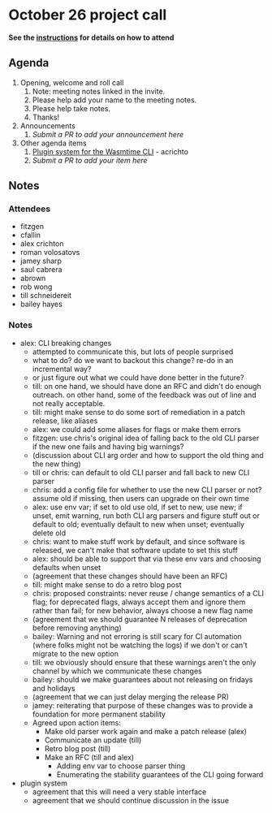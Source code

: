 # October 26 project call

**See the [instructions](../README.md) for details on how to attend**

## Agenda

1. Opening, welcome and roll call
    1. Note: meeting notes linked in the invite.
    1. Please help add your name to the meeting notes.
    1. Please help take notes.
    1. Thanks!
1. Announcements
    1. _Submit a PR to add your announcement here_
1. Other agenda items
    1. [Plugin system for the Wasmtime CLI](https://github.com/bytecodealliance/wasmtime/issues/7348) - acrichto
    1. _Submit a PR to add your item here_

## Notes

### Attendees

* fitzgen
* cfallin
* alex crichton
* roman volosatovs
* jamey sharp
* saul cabrera
* abrown
* rob wong
* till schneidereit
* bailey hayes

### Notes

* alex: CLI breaking changes
  * attempted to communicate this, but lots of people surprised
  * what to do? do we want to backout this change? re-do in an incremental way?
  * or just figure out what we could have done better in the future?
  * till: on one hand, we should have done an RFC and didn't do enough
    outreach. on other hand, some of the feedback was out of line and not really
    acceptable.
  * till: might make sense to do some sort of remediation in a patch release,
    like aliases
  * alex: we could add some aliases for flags or make them errors
  * fitzgen: use chris's original idea of falling back to the old CLI parser if
    the new one fails and having big warnings?
  * (discussion about CLI arg order and how to support the old thing and the new
    thing)
  * till or chris: can default to old CLI parser and fall back to new CLI
    parser
  * chris: add a config file for whether to use the new CLI parser or not?
    assume old if missing, then users can upgrade on their own time
  * alex: use env var; if set to old use old, if set to new, use new; if unset,
    emit warning, run both CLI arg parsers and figure stuff out or default to
    old; eventually default to new when unset; eventually delete old
  * chris: want to make stuff work by default, and since software is released,
    we can't make that software update to set this stuff
  * alex: should be able to support that via these env vars and choosing
    defaults when unset
  * (agreement that these changes should have been an RFC)
  * till: might make sense to do a retro blog post
  * chris: proposed constraints: never reuse / change semantics of a CLI flag;
    for deprecated flags, always accept them and ignore them rather than fail;
    for new behavior, always choose a new flag name
  * (agreement that we should guarantee N releases of deprecation before
    removing anything)
  * bailey: Warning and not erroring is still scary for CI automation (where
    folks might not be watching the logs) if we don't or can't migrate to the
    new option
  * till: we obviously should ensure that these warnings aren't the only channel
    by which we communicate these changes
  * bailey: should we make guarantees about not releasing on fridays and
    holidays
  * (agreement that we can just delay merging the release PR)
  * jamey: reiterating that purpose of these changes was to provide a foundation
    for more permanent stability
  * Agreed upon action items:
    * Make old parser work again and make a patch release (alex)
    * Communicate an update (till)
    * Retro blog post (till)
    * Make an RFC (till and alex)
      * Adding env var to choose parser thing
      * Enumerating the stability guarantees of the CLI going forward
* plugin system
  * agreement that this will need a very stable interface
  * agreement that we should continue discussion in the issue

